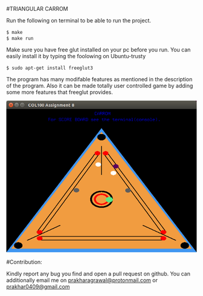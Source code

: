 #TRIANGULAR CARROM

Run the following on terminal to be able to run the project.

	$ make
	$ make run

Make sure you have free glut installed on your pc before you run. You can easily install it by typing the foolowing on Ubuntu-trusty
	
	$ sudo apt-get install freeglut3	

The program has many modifable features as mentioned in the description of the program. Also it can be made totally user controlled game by adding some more features that freeglut provides.

![Alt text](/screenshots/screenshot_1.png?raw=true "GamePlay")

#Contribution:

Kindly report any bug you find and open a pull request on github. You can additionally email me on prakharagrawal@protonmail.com or prakhar0409@gmail.com	
